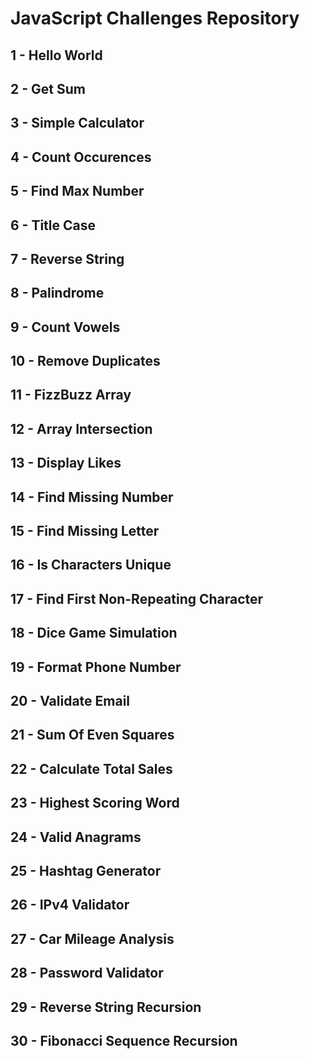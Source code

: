 # JavaScript Challenges Repository

## 1 - Hello World

## 2 - Get Sum

## 3 - Simple Calculator

## 4 - Count Occurences

## 5 - Find Max Number

## 6 - Title Case

## 7 - Reverse String

## 8 - Palindrome

## 9 - Count Vowels

## 10 - Remove Duplicates

## 11 - FizzBuzz Array

## 12 - Array Intersection

## 13 - Display Likes

## 14 - Find Missing Number

## 15 - Find Missing Letter

## 16 - Is Characters Unique

## 17 - Find First Non-Repeating Character

## 18 - Dice Game Simulation

## 19 - Format Phone Number

## 20 - Validate Email

## 21 - Sum Of Even Squares

## 22 - Calculate Total Sales

## 23 - Highest Scoring Word

## 24 - Valid Anagrams

## 25 - Hashtag Generator

## 26 - IPv4 Validator

## 27 - Car Mileage Analysis

## 28 - Password Validator

## 29 - Reverse String Recursion

## 30 - Fibonacci Sequence Recursion
